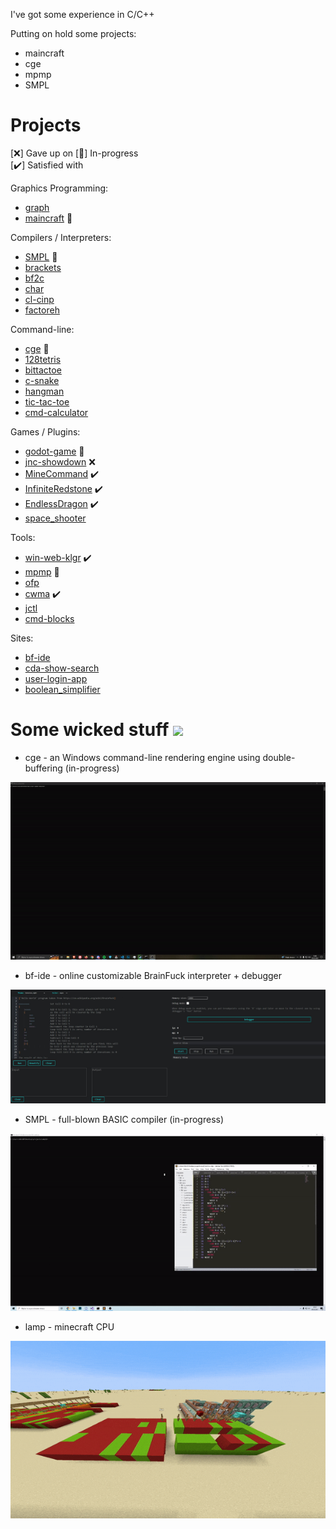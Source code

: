 I've got some experience in C/C++

Putting on hold some projects:
- maincraft
- cge
- mpmp
- SMPL

# Projects

[❌] Gave up on
[🚧] In-progress  
[✔️] Satisfied with

Graphics Programming:
- [graph](https://www.github.com/kvbc/graph)
- [maincraft](https://www.github.com/kvbc/maincraft) 🚧

Compilers / Interpreters:
- [SMPL](https://www.github.com/kvbc/smpl) 🚧
- [brackets](https://www.github.com/kvbc/brackets)
- [bf2c](https://www.github.com/kvbc/bf2c)
- [char](https://www.github.com/kvbc/char)
- [cl-cinp](https://www.github.com/kvbc/cl-cinp)
- [factoreh](https://www.github.com/kvbc/factoreh)

Command-line:
- [cge](https://www.github.com/kvbc/cge) 🚧
- [128tetris](https://www.github.com/kvbc/128tetris)
- [bittactoe](https://www.github.com/kvbc/bittactoe)
- [c-snake](https://www.github.com/kvbc/c-snake)
- [hangman](https://www.github.com/kvbc/hangman)
- [tic-tac-toe](https://www.github.com/kvbc/tic-tac-toe)
- [cmd-calculator](https://www.github.com/kvbc/cmd-calculator)

Games / Plugins:
- [godot-game](https://www.github.com/kvbc/godot-game) 🚧
- [jnc-showdown](https://www.github.com/kvbc/jnc-showdown) ❌
- [MineCommand](https://www.github.com/kvbc/MineCommand) ✔️
- [InfiniteRedstone](https://www.github.com/kvbc/InfiniteRedstone) ✔️
- [EndlessDragon](https://www.github.com/kvbc/EndlessDragon) ✔️
- [space_shooter](https://www.github.com/kvbc/space_shooter)

Tools:
- [win-web-klgr](https://www.github.com/kvbc/win-web-klgr) ✔️
- [mpmp](https://www.github.com/kvbc/mpmp) 🚧
- [ofp](https://www.github.com/kvbc/ofp)
- [cwma](https://www.github.com/kvbc/cwma) ✔️
- [jctl](https://www.github.com/kvbc/jctl)
- [cmd-blocks](https://www.github.com/kvbc/cmd-blocks)

Sites:
- [bf-ide](https://www.github.com/kvbc/bf-ide)
- [cda-show-search](https://www.github.com/kvbc/cda-show-search)
- [user-login-app](https://www.github.com/kvbc/user-login-app)
- [boolean_simplifier](https://www.github.com/kvbc/boolean_simplifier)

# Some wicked stuff ![](https://cdn.frankerfacez.com/emoticon/457124/1)

- cge - an Windows command-line rendering engine using double-buffering (in-progress)

![](gif/cge.gif)

- bf-ide - online customizable BrainFuck interpreter + debugger

![](img/bf-ide.jpg)

- SMPL - full-blown BASIC compiler (in-progress)

![](gif/smpl.gif)

- lamp - minecraft CPU

![](gif/lamp.gif)
